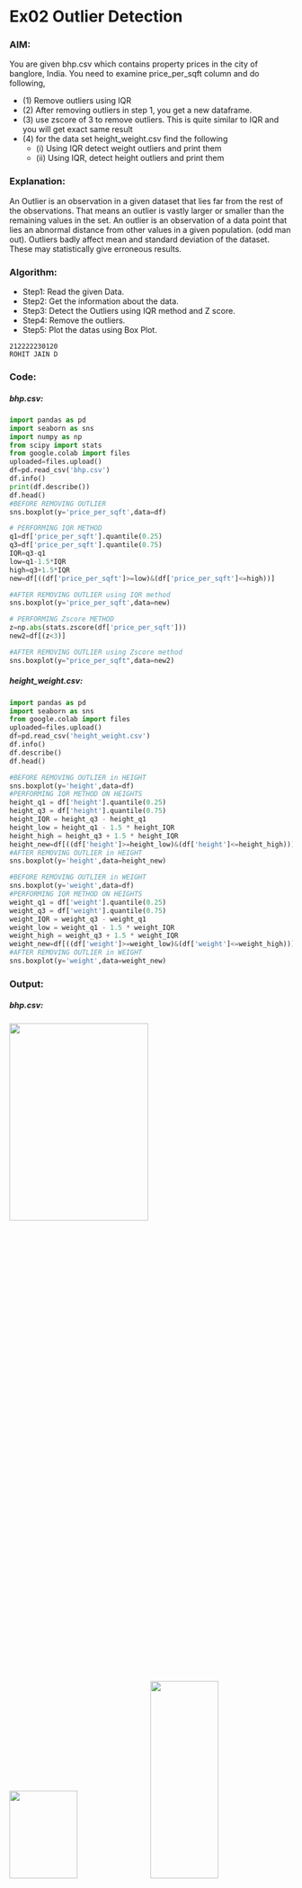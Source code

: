# Ex02 Outlier Detection
### AIM:  
You are given bhp.csv which contains property prices in the city of banglore, India. You need to examine price_per_sqft column and do following,
- (1) Remove outliers using IQR
- (2) After removing outliers in step 1, you get a new dataframe.
- (3) use zscore of 3 to remove outliers. This is quite similar to IQR and you will get exact same result
- (4) for the data set height_weight.csv find the following
  - (i) Using IQR detect weight outliers and print them
  - (ii) Using IQR, detect height outliers and print them
### Explanation:
An Outlier is an observation in a given dataset that lies far from the rest of the observations. That means an outlier is vastly larger or smaller than the remaining values in the set.
An outlier is an observation of a data point that lies an abnormal distance from other values in a given population. (odd man out).
Outliers badly affect mean and standard deviation of the dataset. These may statistically give erroneous results.
### Algorithm:
- Step1: Read the given Data.
- Step2: Get the information about the data.
- Step3: Detect the Outliers using IQR method and Z score.
- Step4: Remove the outliers.
- Step5: Plot the datas using Box Plot.
```
212222230120
ROHIT JAIN D
```
### Code:
##### bhp.csv:
```Python
import pandas as pd
import seaborn as sns
import numpy as np
from scipy import stats
from google.colab import files
uploaded=files.upload()
df=pd.read_csv('bhp.csv')
df.info()
print(df.describe())
df.head()
#BEFORE REMOVING OUTLIER
sns.boxplot(y='price_per_sqft',data=df)

# PERFORMING IQR METHOD
q1=df['price_per_sqft'].quantile(0.25)
q3=df['price_per_sqft'].quantile(0.75)
IQR=q3-q1
low=q1-1.5*IQR
high=q3+1.5*IQR
new=df[((df['price_per_sqft']>=low)&(df['price_per_sqft']<=high))]

#AFTER REMOVING OUTLIER using IQR method
sns.boxplot(y='price_per_sqft',data=new)

# PERFORMING Zscore METHOD
z=np.abs(stats.zscore(df['price_per_sqft']))
new2=df[(z<3)]

#AFTER REMOVING OUTLIER using Zscore method
sns.boxplot(y="price_per_sqft",data=new2)
```
##### height_weight.csv:
```Python
import pandas as pd
import seaborn as sns
from google.colab import files
uploaded=files.upload()
df=pd.read_csv('height_weight.csv')
df.info()
df.describe()
df.head()

#BEFORE REMOVING OUTLIER in HEIGHT
sns.boxplot(y='height',data=df)
#PERFORMING IQR METHOD ON HEIGHTS
height_q1 = df['height'].quantile(0.25)
height_q3 = df['height'].quantile(0.75)
height_IQR = height_q3 - height_q1
height_low = height_q1 - 1.5 * height_IQR
height_high = height_q3 + 1.5 * height_IQR
height_new=df[((df['height']>=height_low)&(df['height']<=height_high))]
#AFTER REMOVING OUTLIER in HEIGHT
sns.boxplot(y='height',data=height_new)

#BEFORE REMOVING OUTLIER in WEIGHT
sns.boxplot(y='weight',data=df)
#PERFORMING IQR METHOD ON HEIGHTS
weight_q1 = df['weight'].quantile(0.25)
weight_q3 = df['weight'].quantile(0.75)
weight_IQR = weight_q3 - weight_q1
weight_low = weight_q1 - 1.5 * weight_IQR
weight_high = weight_q3 + 1.5 * weight_IQR
weight_new=df[((df['weight']>=weight_low)&(df['weight']<=weight_high))]
#AFTER REMOVING OUTLIER in WEIGHT
sns.boxplot(y='weight',data=weight_new)
```
### Output:
##### bhp.csv:
<img height=30% width=70% src="https://github.com/ROHITJAIND/Ex-02_Outlier-Detection/assets/118707073/c62482aa-13d3-4e93-84f3-14d77e12ff94">
<img height=20% width=49% src="https://github.com/ROHITJAIND/Ex-02_Outlier-Detection/assets/118707073/550161a2-7e49-4873-b9d3-2dee79909859">  <img height=30% width=49% src="https://github.com/ROHITJAIND/Ex-02_Outlier-Detection/assets/118707073/77006c4a-5f65-4c46-b43d-62da3adeae72">
<img height=30% width=49% src="https://github.com/ROHITJAIND/Ex-02_Outlier-Detection/assets/118707073/6ab44ad1-3d24-49ac-8ed8-0a873ee9094c"><img height=30% width=49% src="https://github.com/ROHITJAIND/Ex-02_Outlier-Detection/assets/118707073/699f1ddd-dfb7-4d58-abd5-69614106d9d4">

##### weight_height.csv:
<img height=30% width=60% src="https://github.com/ROHITJAIND/Ex-02_Outlier-Detection/assets/118707073/ea846d57-a472-4b28-8d0a-3c405d80f8e0"><img height=30% width=38% src="https://github.com/ROHITJAIND/Ex-02_Outlier-Detection/assets/118707073/beead9e7-e4bc-4431-a536-bacdb947e6b6">  

<img height=30% width=48% src="https://github.com/ROHITJAIND/Ex-02_Outlier-Detection/assets/118707073/952f228c-8518-4f91-b966-fda9215eb959"><img height=30% width=48% src="https://github.com/ROHITJAIND/Ex-02_Outlier-Detection/assets/118707073/35fbb5b8-69b9-4592-9685-d81d4cb0f844">  

<img height=30% width=48% src="https://github.com/ROHITJAIND/Ex-02_Outlier-Detection/assets/118707073/3606e325-b846-412f-b0c2-e56d74b16427"><img height=30% width=48% src="https://github.com/ROHITJAIND/Ex-02_Outlier-Detection/assets/118707073/14b3b742-5bfe-47c2-954b-7ee7315c6848">  

### Result:
Hence the given set of data is read and the outliers are removed using the IQR method and Zscore method.

